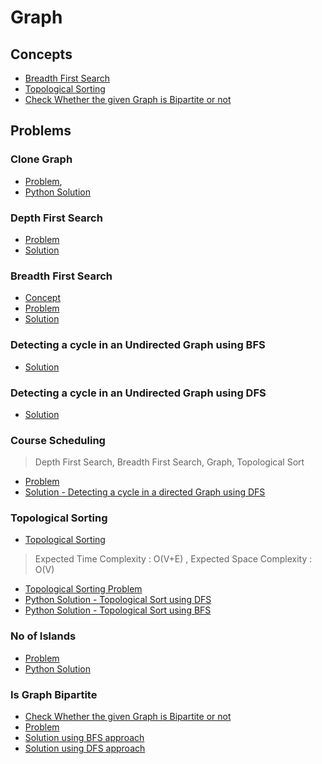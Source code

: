 # Graph

## Concepts

- [Breadth First Search](https://www.geeksforgeeks.org/breadth-first-search-or-bfs-for-a-graph/)
- [Topological Sorting](https://www.geeksforgeeks.org/topological-sorting/)
- [Check Whether the given Graph is Bipartite or not ](https://www.geeksforgeeks.org/bipartite-graph/)


## Problems 

### Clone Graph
- [Problem](https://leetcode.com/problems/clone-graph/submissions/), 
- [Python Solution](/CompetitiveProgramming/Graph/cloneGraph.py)


### Depth First Search

- [Problem](https://practice.geeksforgeeks.org/problems/depth-first-traversal-for-a-graph/1)
- [Solution](/CompetitiveProgramming/Graph/depthFirstSearch.py)

### Breadth First Search

- [Concept](https://www.geeksforgeeks.org/breadth-first-search-or-bfs-for-a-graph/)
- [Problem](https://practice.geeksforgeeks.org/problems/bfs-traversal-of-graph/1)
- [Solution](/CompetitiveProgramming/Graph/breadthFirstSearch.py)

### Detecting a cycle in an Undirected Graph using BFS

- [Solution](/CompetitiveProgramming/Graph/undirectedGraphCycleDetectionWithBFS.py)

### Detecting a cycle in an Undirected Graph using DFS

- [Solution](/CompetitiveProgramming/Graph/undirectedGraphCycleDetectionWithDFS.py)


### Course Scheduling 

> Depth First Search, Breadth First Search, Graph, Topological Sort 

- [Problem](https://leetcode.com/problems/course-schedule/submissions/)
- [Solution - Detecting a cycle in a directed Graph using DFS](/CompetitiveProgramming/Graph/courseScheduling-1.py)

### Topological Sorting 

- [Topological Sorting](https://www.geeksforgeeks.org/topological-sorting/)
> Expected Time Complexity : O(V+E) , Expected Space Complexity : O(V)
- [Topological Sorting Problem](https://practice.geeksforgeeks.org/problems/topological-sort/1)
- [Python Solution - Topological Sort using DFS](/CompetitiveProgramming/Graph/topologicalSortUsingDFS.py)
- [Python Solution - Topological Sort using BFS](/CompetitiveProgramming/Graph/topologicalSortUsingBFS.py)

### No of Islands

- [Problem](https://leetcode.com/problems/number-of-islands/)
- [Python Solution](/CompetitiveProgramming/Graph/noOfIslands.py)

### Is Graph Bipartite

- [Check Whether the given Graph is Bipartite or not ](https://www.geeksforgeeks.org/bipartite-graph/)
- [Problem](https://leetcode.com/problems/is-graph-bipartite/)
- [Solution using BFS approach](/CompetitiveProgramming/Graph/checkIfGraphIsBipartitebfs.py)
- [Solution using DFS approach](/CompetitiveProgramming/Graph/checkIfGraphIsBipartiteDFS.py)